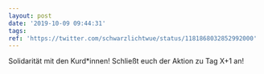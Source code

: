 ```yaml
---
layout: post
date: '2019-10-09 09:44:31'
tags: 
ref: 'https://twitter.com/schwarzlichtwue/status/1181868032852992000'
---
```

Solidarität mit den Kurd\*innen! Schließt euch der Aktion zu Tag X+1 an!